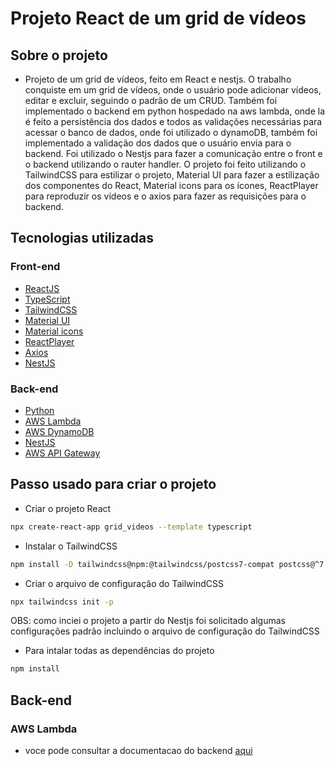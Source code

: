 # Projeto React de um grid de vídeos

## Sobre o projeto

- Projeto de um grid de vídeos, feito em React e nestjs. O trabalho conquiste em um grid de vídeos, onde o usuário pode adicionar vídeos, editar e excluir, seguindo o padrão de um CRUD. Também foi implementado o backend em python hospedado na aws lambda, onde la é feito a persistência dos dados e todos as validações necessárias para acessar o banco de dados, onde foi utilizado o dynamoDB, também foi implementado a validação dos dados que o usuário envia para o backend. Foi utilizado o Nestjs para fazer a comunicação entre o front e o backend utilizando o rauter handler. O projeto foi feito utilizando o TailwindCSS para estilizar o projeto, Material UI para fazer a estilização dos componentes do React, Material icons para os ícones, ReactPlayer para reproduzir os vídeos e o axios para fazer as requisições para o backend.

## Tecnologias utilizadas

### Front-end

- [ReactJS](https://pt-br.reactjs.org/)
- [TypeScript](https://www.typescriptlang.org/)
- [TailwindCSS](https://tailwindcss.com/)
- [Material UI](https://material-ui.com/pt/)
- [Material icons](https://material-ui.com/pt/components/material-icons/)
- [ReactPlayer](https://www.npmjs.com/package/react-player)
- [Axios](https://axios-http.com/)
- [NestJS](https://nestjs.com/)

### Back-end

- [Python](https://www.python.org/) 
- [AWS Lambda](https://aws.amazon.com/pt/lambda/)
- [AWS DynamoDB](https://aws.amazon.com/pt/dynamodb/)
- [NestJS](https://nestjs.com/)
- [AWS API Gateway](https://aws.amazon.com/pt/api-gateway/)

## Passo  usado para criar o projeto

- Criar o projeto React

```bash
npx create-react-app grid_videos --template typescript
```

- Instalar o TailwindCSS

```bash
npm install -D tailwindcss@npm:@tailwindcss/postcss7-compat postcss@^7 autoprefixer@^9
```

- Criar o arquivo de configuração do TailwindCSS

```bash
npx tailwindcss init -p
```

OBS: como inciei o projeto a partir do Nestjs foi solicitado algumas configurações padrão incluindo o arquivo de configuração do TailwindCSS

- Para intalar todas as dependências do projeto

```bash
npm install
```

## Back-end

### AWS Lambda

- voce pode consultar a documentacao do backend [aqui](./backend/README.md)
